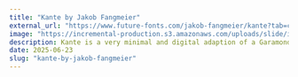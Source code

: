 ```yaml
---
title: "Kante by Jakob Fangmeier"
external_url: "https://www.future-fonts.com/jakob-fangmeier/kante?tab=comments/?ref=krabf.com"
image: "https://incremental-production.s3.amazonaws.com/uploads/slide/image/31779/medium_Kante01_start.png"
description: Kante is a very minimal and digital adaption of a Garamondesque style. It is sleak, modern and clean in big sizes and very readable for small texts.
date: 2025-06-23
slug: "kante-by-jakob-fangmeier"
---
```

